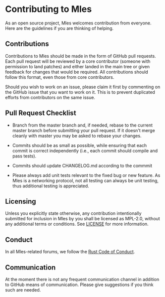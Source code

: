# Contributing to Mles

As an open source project, Mles welcomes contribution from everyone. Here are the guidelines if you are
thinking of helping.

## Contributions

Contributions to Mles should be made in the form of GitHub pull requests. 
Each pull request will be reviewed by a core contributor
(someone with permission to land patches) and either landed in the main tree or
given feedback for changes that would be required. All contributions should
follow this format, even those from core contributors.

Should you wish to work on an issue, please claim it first by commenting on
the GitHub issue that you want to work on it. This is to prevent duplicated
efforts from contributors on the same issue.

## Pull Request Checklist

- Branch from the master branch and, if needed, rebase to the current master
  branch before submitting your pull request. If it doesn't merge cleanly with
  master you may be asked to rebase your changes.

- Commits should be as small as possible, while ensuring that each commit is
  correct independently (i.e., each commit should compile and pass tests).
  
- Commits should update CHANGELOG.md according to the commmit

- Please always add unit tests relevant to the fixed bug or new feature. As Mles
  is a networking protocol, not all testing can always be unit testing, thus 
  additional testing is appreciated.

## Licensing

Unless you explicitly state otherwise, any contribution intentionally submitted
for inclusion in Mles by you shall be licensed as MPL-2.0, without any additional 
terms or conditions. See [LICENSE](LICENSE) for more information.

## Conduct

In all Mles-related forums, we follow the [Rust Code of Conduct](http://www.rust-lang.org/conduct.html). 

## Communication

At the moment there is not any frequent communication channel in addition to GitHub means of communication. 
Please give suggestions if you think such are needed.
